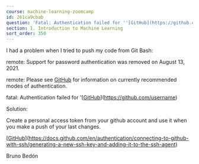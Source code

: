 ```yaml
---
course: machine-learning-zoomcamp
id: 261ca9cbab
question: 'Fatal: Authentication failed for ''[GitHub](https://github.com/username)'
section: 1. Introduction to Machine Learning
sort_order: 350
---
```


I had a problem when I tried to push my code from Git Bash:

remote: Support for password authentication was removed on August 13, 2021.

remote: Please see [GitHub](https://docs.github.com/en/get-started/getting-started-with-git/about-remote-repositories#cloning-with-https-urls) for information on currently recommended modes of authentication.

fatal: Authentication failed for '[[GitHub](https://github.com/username)](https://github.com/username)

Solution:

Create a personal access token from your github account and use it when you make a push of your last changes.

[[GitHub](https://docs.github.com/en/authentication/connecting-to-github-with-ssh/generating-a-new-ssh-key-and-adding-it-to-the-ssh-agent)](https://docs.github.com/en/authentication/connecting-to-github-with-ssh/generating-a-new-ssh-key-and-adding-it-to-the-ssh-agent)

Bruno Bedón

